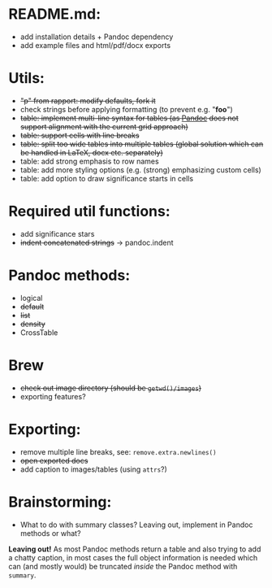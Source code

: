 # README.md:

  * add installation details + Pandoc dependency
  * add example files and html/pdf/docx exports

# Utils:

  * ~~"p" from rapport: modify defaults, fork it~~
  * check strings before applying formatting (to prevent e.g. "****foo****")
  * ~~table: implement multi-line syntax for tables (as [Pandoc](http://johnmacfarlane.net/pandoc) does not support alignment with the current grid approach)~~
  * ~~table: support cells with line breaks~~
  * ~~table: split too wide tables into multiple tables (global solution which can be handled in LaTeX, docx etc. separately)~~
  * table: add strong emphasis to row names
  * table: add more styling options (e.g. (strong) emphasizing custom cells)
  * table: add option to draw significance starts in cells

# Required util functions:

  * add significance stars
  * ~~indent concatenated strings~~ -> pandoc.indent

# Pandoc methods:

  * logical
  * ~~default~~
  * ~~list~~
  * ~~density~~
  * CrossTable

# Brew

  * ~~check out image directory (should be `getwd()/images`)~~
  * exporting features?

# Exporting:

 * remove multiple line breaks, see: `remove.extra.newlines()`
 * ~~open exported docs~~
 * add caption to images/tables (using `attrs`?)

# Brainstorming:

  * What to do with summary classes? Leaving out, implement in Pandoc methods or what?

   **Leaving out!** As most Pandoc methods return a table and also trying to add a chatty caption, in most cases the full object information is needed which can (and mostly would) be truncated *inside* the Pandoc method with `summary`.
